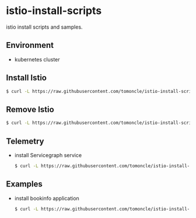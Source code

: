 # istio-install-scripts
istio install scripts and samples.

## Environment
* kubernetes cluster

## Install Istio
```bash
$ curl -L https://raw.githubusercontent.com/tomoncle/istio-install-scripts/master/install_istio_on_k8s.sh | sh
```

## Remove Istio
```bash
$ curl -L https://raw.githubusercontent.com/tomoncle/istio-install-scripts/master/remove_istio_on_k8s.sh | sh
```

## Telemetry
* install Servicegraph service
  ```bash
  $ curl -L https://raw.githubusercontent.com/tomoncle/istio-install-scripts/master/generating_service_graph.sh | sh
  ```

## Examples
* install bookinfo application
  ```bash
  $ curl -L https://raw.githubusercontent.com/tomoncle/istio-install-scripts/master/install_bookinfo_app.sh | bash
  ```
